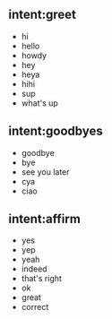 ## intent:greet
- hi
- hello
- howdy
- hey
- heya
- hihi
- sup
- what's up

## intent:goodbyes 
- goodbye
- bye
- see you later
- cya
- ciao

## intent:affirm
- yes
- yep
- yeah 
- indeed
- that's right
- ok
- great
- correct
